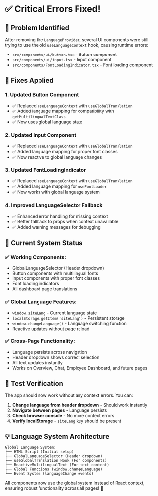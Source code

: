 # ✅ Critical Errors Fixed!

## 🚨 Problem Identified

After removing the `LanguageProvider`, several UI components were still trying to use the old `useLanguageContext` hook, causing runtime errors:

- `src/components/ui/button.tsx` - Button component
- `src/components/ui/input.tsx` - Input component
- `src/components/FontLoadingIndicator.tsx` - Font loading component

## 🔧 Fixes Applied

### 1. **Updated Button Component**

- ✅ Replaced `useLanguageContext` with `useGlobalTranslation`
- ✅ Added language mapping for compatibility with `getMultilingualTextClass`
- ✅ Now uses global language state

### 2. **Updated Input Component**

- ✅ Replaced `useLanguageContext` with `useGlobalTranslation`
- ✅ Added language mapping for proper font classes
- ✅ Now reactive to global language changes

### 3. **Updated FontLoadingIndicator**

- ✅ Replaced `useLanguageContext` with `useGlobalTranslation`
- ✅ Added language mapping for `useFontLoader`
- ✅ Now works with global language system

### 4. **Improved LanguageSelector Fallback**

- ✅ Enhanced error handling for missing context
- ✅ Better fallback to props when context unavailable
- ✅ Added warning messages for debugging

## 🎯 Current System Status

### ✅ **Working Components:**

- GlobalLanguageSelector (Header dropdown)
- Button components with multilingual fonts
- Input components with proper font classes
- Font loading indicators
- All dashboard page translations

### ✅ **Global Language Features:**

- `window.siteLang` - Current language state
- `localStorage.getItem('siteLang')` - Persistent storage
- `window.changeLanguage()` - Language switching function
- Reactive updates without page reload

### ✅ **Cross-Page Functionality:**

- Language persists across navigation
- Header dropdown shows correct selection
- All text updates instantly
- Works on Overview, Chat, Employee Dashboard, and future pages

## 🧪 Test Verification

The app should now work without any context errors. You can:

1. **Change language from header dropdown** - Should work instantly
2. **Navigate between pages** - Language persists
3. **Check browser console** - No more context errors
4. **Verify localStorage** - `siteLang` key should be present

## 💡 Language System Architecture

```
Global Language System:
├── HTML Script (Initial setup)
├── GlobalLanguageSelector (Header dropdown)
├── useGlobalTranslation Hook (For components)
├── ReactiveMultilingualText (For text content)
├── Global Functions (window.changeLanguage)
└── Event System (languageChange events)
```

All components now use the global system instead of React context, ensuring robust functionality across all pages! 🎉
